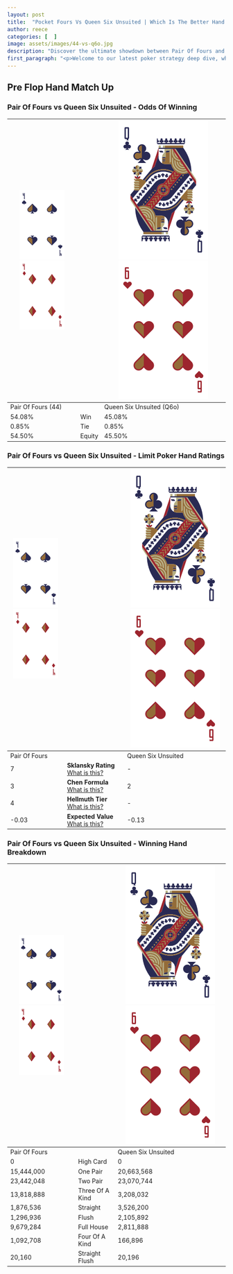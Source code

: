```yaml
---
layout: post
title:  "Pocket Fours Vs Queen Six Unsuited | Which Is The Better Hand In Poker? A Complete Guide"
author: reece
categories: [  ]
image: assets/images/44-vs-q6o.jpg
description: "Discover the ultimate showdown between Pair Of Fours and Queen Six Unsuited in poker! Uncover the odds, strategies, and scenarios where one hand triumphs over the other. Get ready to up your poker game with this thrilling analysis."
first_paragraph: "<p>Welcome to our latest poker strategy deep dive, where we're pitting two distinct hands against each other in a high-stakes showdown: Pair Of Fours vs Queen Six Unsuited.</p><p>In the dynamic world of poker, every decision counts, and knowing which hand holds the upper hand is key to your success at the table.</p><p>In this article, we'll dissect these two hands, explore the scenarios where one dominates the other, and equip you with the knowledge to make strategic choices that can tip the odds in your favor.</p><p>Get ready to unravel the intriguing dynamics of these poker hands and elevate your game to new heights.</p>"
---
```




[comment]: # (sp0)

## Pre Flop Hand Match Up

<div class="table hand-ratings" markdown="1"> 



### Pair Of Fours vs Queen Six Unsuited - Odds Of Winning


    
| ![image info](assets/images/hand1/4.png) ![image info](assets/images/hand1/4o.png) |  | ![image info](assets/images/hand2/Q.png) ![image info](assets/images/hand2/6o.png) |
| -------- | -------- | -------- |
| Pair Of Fours (44) |  | Queen Six Unsuited (Q6o) |
| 54.08% | Win | 45.08% |
| 0.85% | Tie | 0.85% |
| 54.50% | Equity | 45.50% |




[comment]: # (sp1)



### Pair Of Fours vs Queen Six Unsuited - Limit Poker Hand Ratings


    
| ![image info](assets/images/hand1/4.png) ![image info](assets/images/hand1/4o.png) |  | ![image info](assets/images/hand2/Q.png) ![image info](assets/images/hand2/6o.png) |
| -------- | -------- | -------- |
| Pair Of Fours |  | Queen Six Unsuited |
| 7 | **Sklansky Rating** [What is this?](/sklansky-rating-explained) | - |
| 3 | **Chen Formula** [What is this?](/chen-formula-explained) | 2 |
| 4 | **Hellmuth Tier** [What is this?](/Hellmuth-tier-explained) | - |
| -0.03 | **Expected Value** [What is this?](/expected-value-explained) | -0.13 |




[comment]: # (sp2)



### Pair Of Fours vs Queen Six Unsuited - Winning Hand Breakdown


    
| ![image info](assets/images/hand1/4.png) ![image info](assets/images/hand1/4o.png) |  | ![image info](assets/images/hand2/Q.png) ![image info](assets/images/hand2/6o.png) |
| -------- | -------- | -------- |
| Pair Of Fours |  | Queen Six Unsuited |
| 0 | High Card | 0 |
| 15,444,000 | One Pair | 20,663,568 |
| 23,442,048 | Two Pair | 23,070,744 |
| 13,818,888 | Three Of A Kind | 3,208,032 |
| 1,876,536 | Straight | 3,526,200 |
| 1,296,936 | Flush | 2,105,892 |
| 9,679,284 | Full House | 2,811,888 |
| 1,092,708 | Four Of A Kind | 166,896 |
| 20,160 | Straight Flush | 20,196 |




[comment]: # (sp3)



</div>

[comment]: # (sp4)



[comment]: # (sp5)

